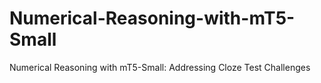 # Numerical-Reasoning-with-mT5-Small
Numerical Reasoning with mT5-Small: Addressing Cloze Test Challenges
